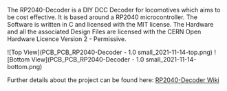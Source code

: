 The RP2040-Decoder is a DIY DCC Decoder for locomotives which aims to be cost effective. It is based around a RP2040 microcontroller. 
The Software is written in C and licensed with the MIT license.
The Hardware and all the associated Design Files are licensed with the CERN Open Hardware Licence Version 2 - Permissive.

![Top View](PCB_PCB_RP2040-Decoder - 1.0 small_2021-11-14-top.png) 
![Bottom View](PCB_PCB_RP2040-Decoder - 1.0 small_2021-11-14-bottom.png)

Further details about the project can be found here:  [RP2040-Decoder Wiki](https://github.com/GabrielKoppenstein/pico-decoder/wiki)
